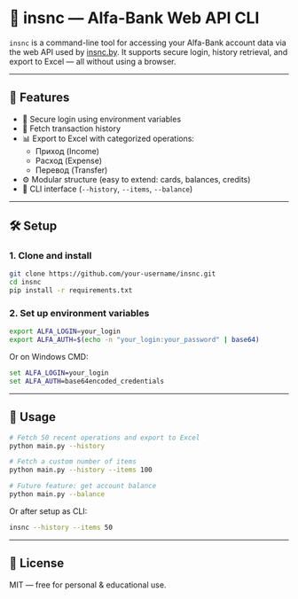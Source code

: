 # 🏦 insnc — Alfa-Bank Web API CLI

`insnc` is a command-line tool for accessing your Alfa-Bank account data via the web API used by [insnc.by](https://insnc.by). It supports secure login, history retrieval, and export to Excel — all without using a browser.

---

## 🚀 Features

- 🔐 Secure login using environment variables
- 📜 Fetch transaction history
- 📊 Export to Excel with categorized operations:
  - Приход (Income)
  - Расход (Expense)
  - Перевод (Transfer)
- ⚙️ Modular structure (easy to extend: cards, balances, credits)
- 🧩 CLI interface (`--history`, `--items`, `--balance`)

---

## 🛠 Setup

### 1. Clone and install

```bash
git clone https://github.com/your-username/insnc.git
cd insnc
pip install -r requirements.txt
```

### 2. Set up environment variables

```bash
export ALFA_LOGIN=your_login
export ALFA_AUTH=$(echo -n "your_login:your_password" | base64)
```

Or on Windows CMD:

```cmd
set ALFA_LOGIN=your_login
set ALFA_AUTH=base64encoded_credentials
```

---

## 🧪 Usage

```bash
# Fetch 50 recent operations and export to Excel
python main.py --history

# Fetch a custom number of items
python main.py --history --items 100

# Future feature: get account balance
python main.py --balance
```

Or after setup as CLI:

```bash
insnc --history --items 50
```

---

## 📝 License

MIT — free for personal & educational use.
